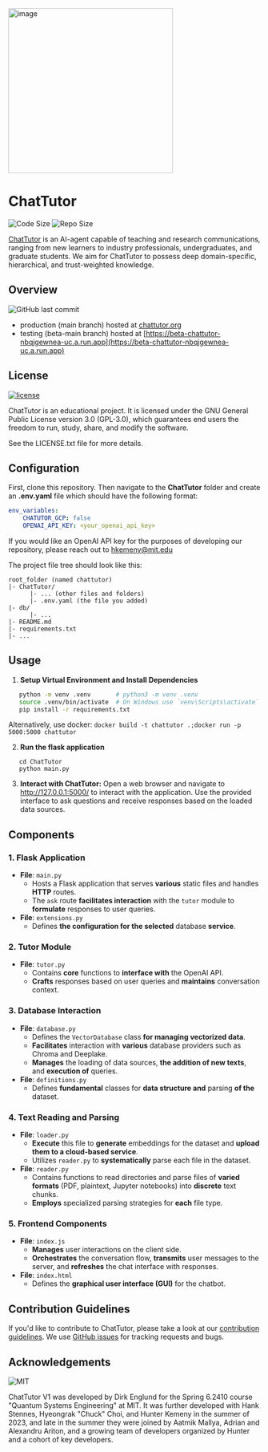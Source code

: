 <img width="329" alt="image" src="https://github.com/ChatTutor/chattutor/assets/46609341/fe9dec71-8ac1-4c01-8657-07d0ffa584ff">


# ChatTutor
![Code Size](https://img.shields.io/github/languages/code-size/ChatTutor/chattutor)
![Repo Size](https://img.shields.io/github/repo-size/ChatTutor/chattutor)

[ChatTutor](https://barosandu.github.io/intro.html) is an AI-agent capable of teaching and research communications, ranging from new learners to industry professionals, undergraduates, and graduate students. We aim for ChatTutor to possess deep domain-specific, hierarchical, and trust-weighted knowledge. 

## Overview
![GitHub last commit](https://img.shields.io/github/last-commit/ChatTutor/chattutor)

- production (main branch) hosted at [chattutor.org](https://chattutor.org)
- testing (beta-main branch) hosted at [https://beta-chattutor-nbqjgewnea-uc.a.run.app](https://beta-chattutor-nbqjgewnea-uc.a.run.app)

## License
[![license](https://img.shields.io/badge/GitHub-GPL--3.0-informational)](https://www.gnu.org/licenses/gpl-3.0.en.html)

ChatTutor is an educational project. It is licensed under the GNU General Public License version 3.0 (GPL-3.0), which guarantees end users the freedom to run, study, share, and modify the software. 

See the LICENSE.txt file for more details.

## Configuration

First, clone this repository. Then navigate to the **ChatTutor** folder and create an **.env.yaml** file which should
have the following format:

```yaml
env_variables:
    CHATUTOR_GCP: false
    OPENAI_API_KEY: <your_openai_api_key>
```
If you would like an OpenAI API key for the purposes of developing our repository, please reach out to hkemeny@mit.edu

The project file tree should look like this:

```
root_folder (named chattutor)
|- ChatTutor/
      |- ... (other files and folders)
      |- .env.yaml (the file you added)
|- db/
      |- ...
|- README.md
|- requirements.txt
|- ...
```

## Usage

1. **Setup Virtual Environment and Install Dependencies**
```sh
   python -m venv .venv       # python3 -m venv .venv
   source .venv/bin/activate  # On Windows use `venv\Scripts\activate`
   pip install -r requirements.txt
```
Alternatively, use docker:
```docker build -t chattutor .;docker run -p 5000:5000 chattutor```

2. **Run the flask application**
```
   cd ChatTutor
   python main.py
```

3. **Interact with ChatTutor:**
Open a web browser and navigate to http://127.0.0.1:5000/ to interact with the application. Use the provided interface to ask questions and receive responses based on the loaded data sources.

## Components

### 1. **Flask Application**
   - **File**: `main.py`
     - Hosts a Flask application that serves **various** static files and handles **HTTP** routes.
     - The `ask` route **facilitates interaction** with the `tutor` module to **formulate** responses to user queries.
   - **File**: `extensions.py`
     - Defines **the configuration for the selected** database **service**.

### 2. **Tutor Module**
   - **File**: `tutor.py`
     - Contains **core** functions to **interface with** the OpenAI API.
     - **Crafts** responses based on user queries and **maintains** conversation context.

### 3. **Database Interaction**
   - **File**: `database.py`
     - Defines the `VectorDatabase` class **for managing vectorized data**.
     - **Facilitates** interaction with **various** database providers such as Chroma and Deeplake.
     - **Manages** the loading of data sources, **the addition of new texts**, and **execution of** queries.
   - **File**: `definitions.py`
     - Defines **fundamental** classes for **data structure and** parsing **of the** dataset.

### 4. **Text Reading and Parsing**
   - **File**: `loader.py`
     - **Execute** this file to **generate** embeddings for the dataset and **upload them to a cloud-based service**.
     - Utilizes `reader.py` to **systematically** parse each file in the dataset.
   - **File**: `reader.py`
     - Contains functions to read directories and parse files of **varied formats** (PDF, plaintext, Jupyter notebooks) into **discrete** text chunks.
     - **Employs** specialized parsing strategies for **each** file type.

### 5. **Frontend Components**
   - **File**: `index.js`
     - **Manages** user interactions on the client side.
     - **Orchestrates** the conversation flow, **transmits** user messages to the server, and **refreshes** the chat interface with responses.
   - **File**: `index.html`
     - Defines the **graphical user interface (GUI)** for the chatbot.

## Contribution Guidelines

If you'd like to contribute to ChatTutor, please take a look at our
[contribution guidelines](CONTRIBUTING.md). We use [GitHub issues](https://github.com/ChatTutor/chattutor/issues) for tracking requests and bugs. 
 
## Acknowledgements
![MIT](https://img.shields.io/badge/RLE-MIT-violet)
 
ChatTutor V1 was developed by Dirk Englund for the Spring 6.2410 course "Quantum Systems Engineering" at MIT. It was further developed with Hank Stennes, Hyeongrak "Chuck" Choi, and Hunter Kemeny in the summer of 2023, and late in the summer they were joined by Aatmik Mallya, Adrian and Alexandru Ariton, and a growing team of developers organized by Hunter and a cohort of key developers.
